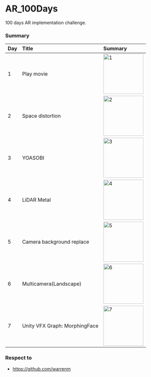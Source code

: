 # AR_100Days

100 days AR implementation challenge.

### Summary

| Day | Title | Summary |
|:--|:--|:--|
| 1 | Play movie | <img width="128" alt="1" src="https://user-images.githubusercontent.com/5768361/103440936-47955200-4c8d-11eb-9c55-c1edeca790b0.png"> |
| 2 | Space distortion| <img width="128" alt="2" src="https://user-images.githubusercontent.com/5768361/103459581-e84e4500-4d53-11eb-88f1-2ed08fae9775.PNG"> |
| 3 | YOASOBI | <img width="128" alt="3" src="https://user-images.githubusercontent.com/5768361/103481340-b6091a00-4e1d-11eb-8a78-7693f72e7cb5.png"> |
| 4 | LiDAR Metal | <img width="128" alt="4" src="https://user-images.githubusercontent.com/5768361/103559218-1faa2680-4ef9-11eb-953b-ba3749c57d0d.PNG"> |
| 5 | Camera background replace | <img width="128" alt="5" src="https://user-images.githubusercontent.com/5768361/103707841-bf97ab00-4ff2-11eb-84ce-c151e42f3beb.png"> |
| 6 | Multicamera(Landscape) | <img width="128" alt="6" src="https://user-images.githubusercontent.com/5768361/103898220-f75c3b00-5137-11eb-849e-f6d602ccb507.PNG"> |
| 7 | Unity VFX Graph: MorphingFace | <img width="128" alt="7" src="https://user-images.githubusercontent.com/5768361/103948084-84c17e80-517c-11eb-87b3-6ef3a2fb4e80.png"> |

### Respect to
- https://github.com/warrenm
